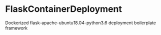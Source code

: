 # FlaskContainerDeployment
Dockerized flask-apache-ubuntu18.04-python3.6 deployment boilerplate framework 
